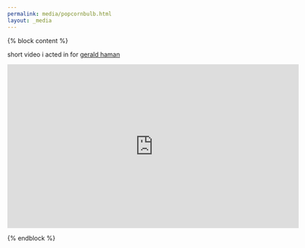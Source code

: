 ```yaml
---
permalink: media/popcornbulb.html
layout: _media
---
```


{% block content %}
            
short video i acted in for [gerald haman](/clients.html#geraldHaman)

<iframe width="660" height="371" src="https://www.youtube.com/embed/3mkvvZc3twY?feature=oembed" frameborder="0" allowfullscreen=""></iframe>

{% endblock %}
